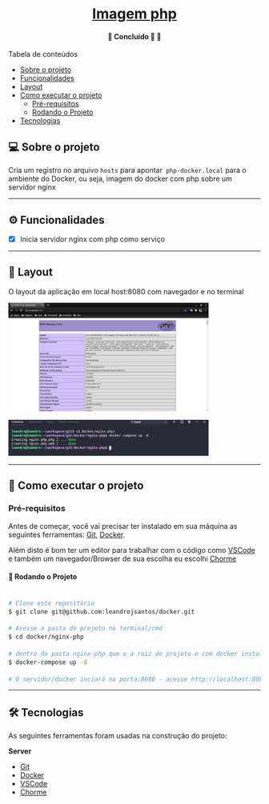 <h1 align="center">
     <a href="#" alt="site do ecoleta">Imagem php</a>
</h1>

<h4 align="center">
	🚧   Concluído 🚀 🚧
</h4>

Tabela de conteúdos
<!--ts-->
   * [Sobre o projeto](#-sobre-o-projeto)
   * [Funcionalidades](#-funcionalidades)
   * [Layout](#-layout)
   * [Como executar o projeto](#-como-executar-o-projeto)
     * [Pré-requisitos](#pré-requisitos)
     * [Rodando o Projeto](#user-content--rodando-o-projeto)
   * [Tecnologias](#-tecnologias)
<!--te-->

## 💻 Sobre o projeto

Cria um registro no arquivo `hosts` para apontar` php-docker.local` para o ambiente do Docker, ou seja, imagem do docker com php sobre um servidor nginx

---

## ⚙️ Funcionalidades

- [x] Inicia servidor nginx com php como serviço

---

## 🎨 Layout

O layout da aplicação em local host:8080 com navegador e no terminal 

  <img alt="nginx-php" title="#nginx-php" src="./images/2.png" width="400px">
</p>

  <img alt="nginx-php" title="#nginx-php" src="./images/1.png" width="400px">
</p>


---

## 🚀 Como executar o projeto
### Pré-requisitos

Antes de começar, você vai precisar ter instalado em sua máquina as seguintes ferramentas:
[Git](https://git-scm.com), [Docker](https://docs.docker.com/engine/install/ubuntu/). 

Além disto é bom ter um editor para trabalhar com o código como [VSCode](https://code.visualstudio.com/) e também um navegador/Browser de sua escolha eu escolhi [Chorme](https://www.google.pt/intl/pt-PT/chrome/?brand=CHBD&gclid=CjwKCAjw1ej5BRBhEiwAfHyh1CqpdiJkRowiF7qVChVWvkTImra14_fVqzdcxXeYoznuxbgYMmtS9BoCP4oQAvD_BwE&gclsrc=aw.ds)

#### 🎲 Rodando o Projeto

```bash

# Clone este repositório
$ git clone git@github.com:leandrojsantos/docker.git

# Acesse a pasta do projeto no terminal/cmd
$ cd docker/nginx-php

# dentro da pasta nginx-php que e a raiz do projeto e com docker instalado
$ docker-compose up -d

# O servidor/docker inciará na porta:8080 - acesse http://localhost:8080  

```
---

## 🛠 Tecnologias

As seguintes ferramentas foram usadas na construção do projeto:

**Server**  
* [Git](https://git-scm.com) 
* [Docker](https://docs.docker.com/engine/install/ubuntu/)
* [VSCode](https://code.visualstudio.com/)
* [Chorme](https://www.google.pt/intl/pt-PT/chrome/?brand=CHBD&gclid=CjwKCAjw1ej5BRBhEiwAfHyh1CqpdiJkRowiF7qVChVWvkTImra14_fVqzdcxXeYoznuxbgYMmtS9BoCP4oQAvD_BwE&gclsrc=aw.ds)



